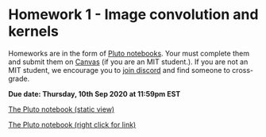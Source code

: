 # Homework 1 - Image convolution and kernels

Homeworks are in the form of [Pluto notebooks](https://github.com/fonsp/Pluto.jl). Your must complete them and submit them on [Canvas](https://canvas.mit.edu/courses/5637) (if you are an MIT student.). If you are not an MIT student, we encourage you to [join discord](https://discord.gg/Z5qnVf8) and find someone to cross-grade.

**Due date: Thursday, 10th Sep 2020 at 11:59pm EST**

[The Pluto notebook (static view)](https://htmlview.glitch.me/?https://github.com/mitmath/18S191/blob/Fall20/homework/homework1/hw1.html)

[The Pluto notebook (right click for link)](https://raw.githubusercontent.com/mitmath/18S191/Fall20/homework/homework1/hw1.jl)
